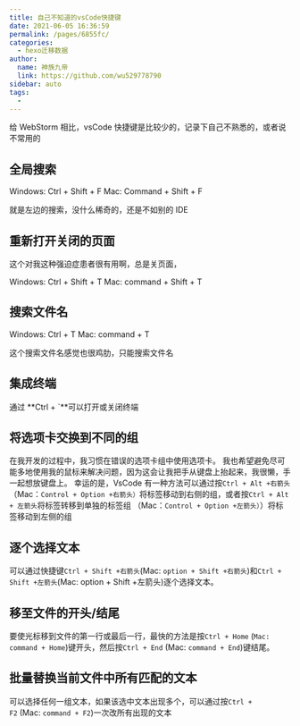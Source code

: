 ```yaml
---
title: 自己不知道的vsCode快捷键
date: 2021-06-05 16:36:59
permalink: /pages/6855fc/
categories: 
  - hexo迁移数据
author: 
  name: 神族九帝
  link: https://github.com/wu529778790
sidebar: auto
tags: 
  - 
---
```


给 WebStorm 相比，vsCode 快捷键是比较少的，记录下自己不熟悉的，或者说不常用的

<!-- more -->

## 全局搜索

Windows: Ctrl + Shift + F Mac: Command + Shift + F

就是左边的搜索，没什么稀奇的，还是不如别的 IDE

## 重新打开关闭的页面

这个对我这种强迫症患者很有用啊，总是关页面，

Windows: Ctrl + Shift + T Mac: command + Shift + T

## 搜索文件名

Windows: Ctrl + T Mac: command + T
​

这个搜索文件名感觉也很鸡肋，只能搜索文件名
​

## 集成终端

通过 **Ctrl + `**可以打开或关闭终端
​

## 将选项卡交换到不同的组

在我开发的过程中，我习惯在错误的选项卡组中使用选项卡。 我也希望避免尽可能多地使用我的鼠标来解决问题，因为这会让我把手从键盘上抬起来，我很懒，手一起想放键盘上。
幸运的是，VsCode 有一种方法可以通过按`Ctrl + Alt +右箭头`（Mac：`Control + Option +右箭头）`将标签移动到右侧的组，或者按`Ctrl + Alt + 左箭头`将标签转移到单独的标签组 （Mac：`Control + Option +左箭头）`）将标签移动到左侧的组

## 逐个选择文本

可以通过快捷键`Ctrl + Shift +右箭头`(Mac: `option + Shift +右箭头`)和`Ctrl + Shift +左箭头`(Mac: option + Shift +左箭头)逐个选择文本。
​

## 移至文件的开头/结尾

要使光标移到文件的第一行或最后一行，最快的方法是按`Ctrl + Home` (`Mac: command + Home`)键开头，然后按`Ctrl + End` (Mac: `command + End`)键结尾。
​

## 批量替换当前文件中所有匹配的文本

可以选择任何一组文本，如果该选中文本出现多个，可以通过按`Ctrl + F2` (Mac: `command + F2`)一次改所有出现的文本
​

​

​
